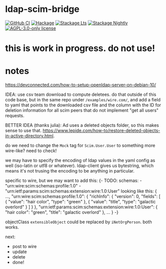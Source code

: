 # ldap-scim-bridge

[![GitHub CI](https://github.com/fisx/ldap-scim-bridge/workflows/CI/badge.svg)](https://github.com/fisx/ldap-scim-bridge/actions)
[![Hackage](https://img.shields.io/hackage/v/ldap-scim-bridge.svg?logo=haskell)](https://hackage.haskell.org/package/ldap-scim-bridge)
[![Stackage Lts](http://stackage.org/package/ldap-scim-bridge/badge/lts)](http://stackage.org/lts/package/ldap-scim-bridge)
[![Stackage Nightly](http://stackage.org/package/ldap-scim-bridge/badge/nightly)](http://stackage.org/nightly/package/ldap-scim-bridge)
[![AGPL-3.0-only license](https://img.shields.io/badge/license-AGPL--3.0--only-blue.svg)](LICENSE)

# this is work in progress.  do not use!

# notes

https://devconnected.com/how-to-setup-openldap-server-on-debian-10/

IDEA: use csv team download to compute deletees.  do that outside of
this code base, but in the same repo under `/examples/wire.com/`, and
add a field to yaml that points to the downloaded csv file and the
column with the ID for deletion information for all scim peers that do
not implement "get all users" requests.

BETTER IDEA (thanks julia): Ad uses a deleted objects folder, so this
makes sense to use that.
https://www.lepide.com/how-to/restore-deleted-objects-in-active-directory.html.

do we need to change the `Mock` tag for `Scim.User.User` to something
more wire-like?  need to check!

we may have to specify the encoding of ldap values in the yaml config
as well (iso-latin or utf8 or whatever).  ldap-client gives us
bytestring, which means it's not trusing the encoding to be anything
in particular.


specific to wire, but we may want to add this:
  {- TODO:
      schemas:
        - "urn:wire:scim:schemas:profile:1.0"
        - "urn:ietf:params:scim:schemas:extension:wire:1.0:User"
      looking like this:
      { ...,
        "urn:wire:scim:schemas:profile:1.0": {
          "richInfo": {
            "version": 0,
            "fields": [
              {
                "value": "hair color",
                "type": "green"
              },
              {
                "value": "title",
                "type": "galactic overlord"
              }
            ]
          }
        },
        "urn:ietf:params:scim:schemas:extension:wire:1.0:User": {
          "hair color": "green",
          "title": "galactic overlord"
        },
        ...
      }
  -}


objectClass `extensibleObject` could be replaced by `iNetOrgPerson`.  both works.


next:
- post to wire
- update
- delete
- done!
